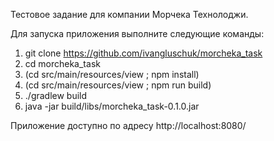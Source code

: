 Тестовое задание для компании Морчека Технолоджи.

Для запуска приложения выполните следующие команды:
1. git clone https://github.com/ivangluschuk/morcheka_task
2. cd morcheka_task 
3. (cd src/main/resources/view ; npm install)
4. (cd src/main/resources/view ; npm run build)
5. ./gradlew build
6. java -jar build/libs/morcheka_task-0.1.0.jar 

Приложение доступно по адресу http://localhost:8080/
